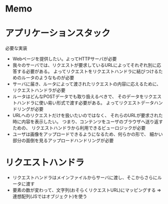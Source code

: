 Memo
==========================================

# アプリケーションスタック
必要な実装

- Webページを提供したい。よってHTTPサーバが必要
- 我々のサーバでは、リクエストが要求しているURLによってそれぞれ別に応答する必要がある。
  よってリクエストをリクエストハンドラに結びつけるためのルータのようなものが必要
- サーバに届き、ルータによって渡されたリクエストの内容に応えるために、 リクエストハンドラが必要
- ルータはどんなPOSTデータでも取り扱えるべきで、 そのデータをリクエストハンドラに使い易い形式で渡す必要がある。
  よってリクエストデータハンドリングが必要
- URLへのリクエストだけを扱いたいのではなく、 それらのURLが要求された時に内容を表示したい。
  つまり、コンテンツをユーザのブラウザへ送り返すための、 リクエストハンドラから利用できるビューロジックが必要
- ユーザは画像をアップロードできるようになるため、何らかの形で、 細かい部分の面倒を見るアップロードハンドリングが必要

# リクエストハンドラ

- リクエストハンドラはメインファイルからサーバに渡し、そこからさらにルータに渡す
- 要素の数が変わって、文字列(おそらくリクエストURL)にマッピングする => 連想配列(JSではオブジェクト)を使う

